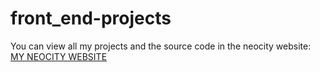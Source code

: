 # front_end-projects


You can view all my projects and the source code in the neocity website: <a href="ranjanipandian19.neocities.org">MY NEOCITY WEBSITE</a>
